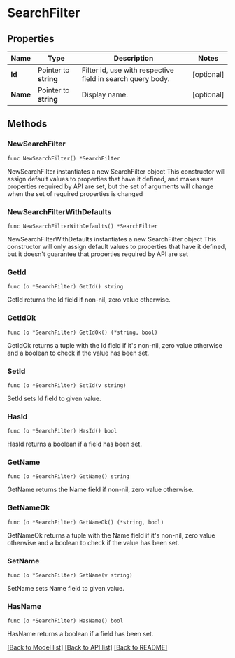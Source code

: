 # SearchFilter

## Properties

Name | Type | Description | Notes
------------ | ------------- | ------------- | -------------
**Id** | Pointer to **string** | Filter id, use with respective field in search query body. | [optional] 
**Name** | Pointer to **string** | Display name. | [optional] 

## Methods

### NewSearchFilter

`func NewSearchFilter() *SearchFilter`

NewSearchFilter instantiates a new SearchFilter object
This constructor will assign default values to properties that have it defined,
and makes sure properties required by API are set, but the set of arguments
will change when the set of required properties is changed

### NewSearchFilterWithDefaults

`func NewSearchFilterWithDefaults() *SearchFilter`

NewSearchFilterWithDefaults instantiates a new SearchFilter object
This constructor will only assign default values to properties that have it defined,
but it doesn't guarantee that properties required by API are set

### GetId

`func (o *SearchFilter) GetId() string`

GetId returns the Id field if non-nil, zero value otherwise.

### GetIdOk

`func (o *SearchFilter) GetIdOk() (*string, bool)`

GetIdOk returns a tuple with the Id field if it's non-nil, zero value otherwise
and a boolean to check if the value has been set.

### SetId

`func (o *SearchFilter) SetId(v string)`

SetId sets Id field to given value.

### HasId

`func (o *SearchFilter) HasId() bool`

HasId returns a boolean if a field has been set.

### GetName

`func (o *SearchFilter) GetName() string`

GetName returns the Name field if non-nil, zero value otherwise.

### GetNameOk

`func (o *SearchFilter) GetNameOk() (*string, bool)`

GetNameOk returns a tuple with the Name field if it's non-nil, zero value otherwise
and a boolean to check if the value has been set.

### SetName

`func (o *SearchFilter) SetName(v string)`

SetName sets Name field to given value.

### HasName

`func (o *SearchFilter) HasName() bool`

HasName returns a boolean if a field has been set.


[[Back to Model list]](../README.md#documentation-for-models) [[Back to API list]](../README.md#documentation-for-api-endpoints) [[Back to README]](../README.md)


